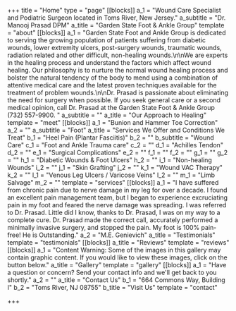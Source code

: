 +++
title = "Home"
type = "page"
[[blocks]]
a_1 = "Wound Care Specialist and Podiatric Surgeon located in Toms River, New Jersey."
a_subtitle = "Dr. Manooj Prasad DPM"
a_title = "Garden State Foot &amp; Ankle Group"
template = "about"
[[blocks]]
a_1 = "Garden State Foot and Ankle Group is dedicated to serving the growing population of patients suffering from diabetic wounds, lower extremity ulcers, post-surgery wounds, traumatic wounds, radiation related and other difficult, non-healing wounds.\n\nWe are experts in the healing process and understand the factors which affect wound healing. Our philosophy is to nurture the normal wound healing process and bolster the natural tendency of the body to mend using a combination of attentive medical care and the latest proven techniques available for the treatment of problem wounds.\n\nDr. Prasad is passionate about eliminating the need for surgery when possible.  If you seek general care or a second medical opinion, call Dr. Prasad at the Garden State Foot & Ankle Group (732)  557-9900. "
a_subtitle = ""
a_title = "Our Approach to Healing"
template = "meet"
[[blocks]]
a_1 = "Bunion and Hammer Toe Correction"
a_2 = ""
a_subtitle = "Foot"
a_title = "Services We Offer and Conditions We Treat"
b_1 = "Heel Pain (Plantar Fasciitis)"
b_2 = ""
b_subtitle = "Wound Care"
c_1 = "Foot and Ankle Trauma care"
c_2 = ""
d_1 = "Achilles Tendon"
d_2 = ""
e_1 = "Surgical Complications"
e_2 = ""
f_1 = ""
f_2 = ""
g_1 = ""
g_2 = ""
h_1 = "Diabetic Wounds & Foot Ulcers"
h_2 = ""
i_1 = "Non-healing Wounds"
i_2 = ""
j_1 = "Skin Grafting"
j_2 = ""
k_1 = "Wound VAC Therapy"
k_2 = ""
l_1 = "Venous Leg Ulcers / Varicose Veins"
l_2 = ""
m_1 = "Limb Salvage"
m_2 = ""
template = "services"
[[blocks]]
a_1 = "I have suffered from chronic pain due to nerve damage in my leg for over a decade. I found an excellent pain management team, but I began to experience excruciating pain in my foot and feared the nerve damage was spreading. I was referred to Dr. Prasad. Little did I know, thanks to Dr. Prasad, I was on my way to a complete cure. Dr. Prasad made the correct call, accurately performed a minimally invasive surgery, and stopped the pain. My foot is 100% pain-free! He is Outstanding."
a_2 = "M.E. Genievich"
a_title = "Testimonials"
template = "testimonials"
[[blocks]]
a_title = "Reviews"
template = "reviews"
[[blocks]]
a_1 = "Content Warning: Some of the images in this gallery may contain graphic content. If you would like to view these images, click on the button below."
a_title = "Gallery"
template = "gallery"
[[blocks]]
a_1 = "Have a question or concern? Send your contact info and we'll get back to you shortly."
a_2 = ""
a_title = "Contact Us"
b_1 = "664 Commons Way, Building I"
b_2 = "Toms River, NJ 08755"
b_title = "Visit Us"
template = "contact"

+++
